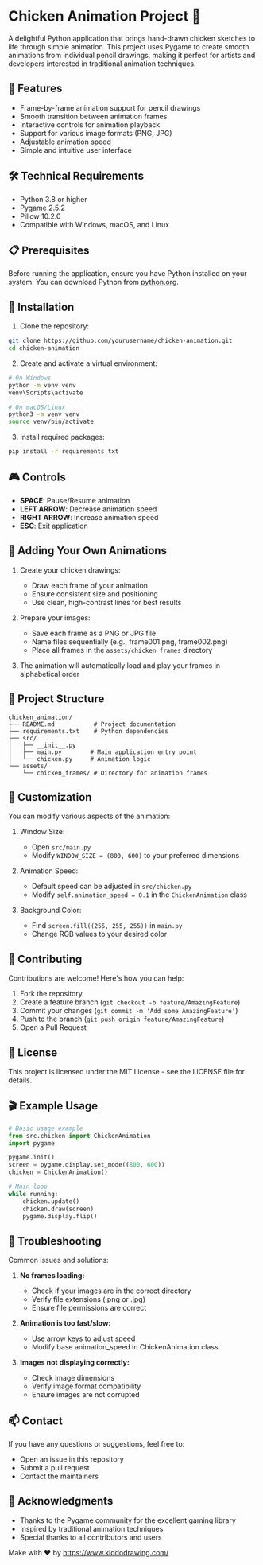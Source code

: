 # Chicken Animation Project 🐔

A delightful Python application that brings hand-drawn chicken sketches to life through simple animation. This project uses Pygame to create smooth animations from individual pencil drawings, making it perfect for artists and developers interested in traditional animation techniques.

## 🌟 Features

- Frame-by-frame animation support for pencil drawings
- Smooth transition between animation frames
- Interactive controls for animation playback
- Support for various image formats (PNG, JPG)
- Adjustable animation speed
- Simple and intuitive user interface

## 🛠️ Technical Requirements

- Python 3.8 or higher
- Pygame 2.5.2
- Pillow 10.2.0
- Compatible with Windows, macOS, and Linux

## 📋 Prerequisites

Before running the application, ensure you have Python installed on your system. You can download Python from [python.org](https://python.org).

## 🚀 Installation

1. Clone the repository:
```bash
git clone https://github.com/yourusername/chicken-animation.git
cd chicken-animation
```

2. Create and activate a virtual environment:
```bash
# On Windows
python -m venv venv
venv\Scripts\activate

# On macOS/Linux
python3 -m venv venv
source venv/bin/activate
```

3. Install required packages:
```bash
pip install -r requirements.txt
```

## 🎮 Controls

- **SPACE**: Pause/Resume animation
- **LEFT ARROW**: Decrease animation speed
- **RIGHT ARROW**: Increase animation speed
- **ESC**: Exit application

## 🎨 Adding Your Own Animations

1. Create your chicken drawings:
   - Draw each frame of your animation
   - Ensure consistent size and positioning
   - Use clean, high-contrast lines for best results

2. Prepare your images:
   - Save each frame as a PNG or JPG file
   - Name files sequentially (e.g., frame001.png, frame002.png)
   - Place all frames in the `assets/chicken_frames` directory

3. The animation will automatically load and play your frames in alphabetical order

## 📁 Project Structure

```
chicken_animation/
├── README.md           # Project documentation
├── requirements.txt    # Python dependencies
├── src/
│   ├── __init__.py
│   ├── main.py        # Main application entry point
│   └── chicken.py     # Animation logic
└── assets/
    └── chicken_frames/ # Directory for animation frames
```

## 🔧 Customization

You can modify various aspects of the animation:

1. Window Size:
   - Open `src/main.py`
   - Modify `WINDOW_SIZE = (800, 600)` to your preferred dimensions

2. Animation Speed:
   - Default speed can be adjusted in `src/chicken.py`
   - Modify `self.animation_speed = 0.1` in the `ChickenAnimation` class

3. Background Color:
   - Find `screen.fill((255, 255, 255))` in `main.py`
   - Change RGB values to your desired color

## 🤝 Contributing

Contributions are welcome! Here's how you can help:

1. Fork the repository
2. Create a feature branch (`git checkout -b feature/AmazingFeature`)
3. Commit your changes (`git commit -m 'Add some AmazingFeature'`)
4. Push to the branch (`git push origin feature/AmazingFeature`)
5. Open a Pull Request

## 📝 License

This project is licensed under the MIT License - see the LICENSE file for details.

## 🎬 Example Usage

```python
# Basic usage example
from src.chicken import ChickenAnimation
import pygame

pygame.init()
screen = pygame.display.set_mode((800, 600))
chicken = ChickenAnimation()

# Main loop
while running:
    chicken.update()
    chicken.draw(screen)
    pygame.display.flip()
```

## 🐛 Troubleshooting

Common issues and solutions:

1. **No frames loading:**
   - Check if your images are in the correct directory
   - Verify file extensions (.png or .jpg)
   - Ensure file permissions are correct

2. **Animation is too fast/slow:**
   - Use arrow keys to adjust speed
   - Modify base animation_speed in ChickenAnimation class

3. **Images not displaying correctly:**
   - Check image dimensions
   - Verify image format compatibility
   - Ensure images are not corrupted

## 📫 Contact

If you have any questions or suggestions, feel free to:
- Open an issue in this repository
- Submit a pull request
- Contact the maintainers

## 🙏 Acknowledgments

- Thanks to the Pygame community for the excellent gaming library
- Inspired by traditional animation techniques
- Special thanks to all contributors and users

Make with ❤️ by https://www.kiddodrawing.com/
